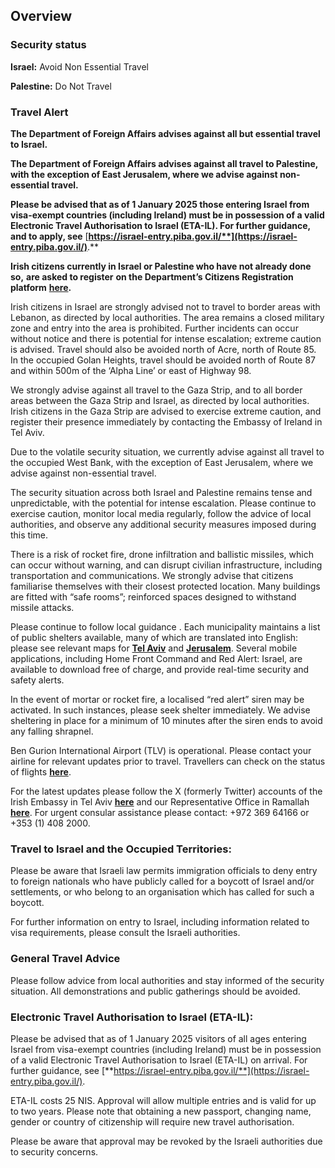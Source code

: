## Overview

### **Security status**

**Israel:** Avoid Non Essential Travel

**Palestine:** Do Not Travel

### **Travel Alert**

**The Department of Foreign Affairs advises against all but essential travel to Israel.**

**The Department of Foreign Affairs advises against all travel to Palestine,** **with the exception of East Jerusalem, where we advise against non-essential travel.**

**Please be advised that as of 1 January 2025 those entering Israel from visa-exempt countries (including Ireland) must be in possession of a valid Electronic Travel Authorisation to Israel (ETA-IL). For further guidance, and to apply, see** [**https://israel-entry.piba.gov.il/**](https://israel-entry.piba.gov.il/)**.**

**Irish citizens currently in Israel or Palestine who have not already done so,** **are asked to register** **on the Department’s Citizens Registration platform** [**here**](https://citizensregistration.dfa.ie/)**.**

Irish citizens in Israel are strongly advised not to travel to border areas with Lebanon, as directed by local authorities. The area remains a closed military zone and entry into the area is prohibited. Further incidents can occur without notice and there is potential for intense escalation; extreme caution is advised. Travel should also be avoided north of Acre, north of Route 85. In the occupied Golan Heights, travel should be avoided north of Route 87 and within 500m of the ‘Alpha Line’ or east of Highway 98.

We strongly advise against all travel to the Gaza Strip, and to all border areas between the Gaza Strip and Israel, as directed by local authorities. Irish citizens in the Gaza Strip are advised to exercise extreme caution, and register their presence immediately by contacting the Embassy of Ireland in Tel Aviv.

Due to the volatile security situation, we currently advise against all travel to the occupied West Bank, with the exception of East Jerusalem, where we advise against non-essential travel.

The security situation across both Israel and Palestine remains tense and unpredictable, with the potential for intense escalation. Please continue to exercise caution, monitor local media regularly, follow the advice of local authorities, and observe any additional security measures imposed during this time.

There is a risk of rocket fire, drone infiltration and ballistic missiles, which can occur without warning, and can disrupt civilian infrastructure, including transportation and communications. We strongly advise that citizens familiarise themselves with their closest protected location. Many buildings are fitted with “safe rooms”; reinforced spaces designed to withstand missile attacks.

Please continue to follow local guidance . Each municipality maintains a list of public shelters available, many of which are translated into English: please see relevant maps for [**Tel Aviv**](https://gisn.tel-aviv.gov.il/iview2js4/index.aspx?zoom=14000&extent=3869299,3770347,3871218,3771145&layers=592&back=0&year=2023&opacity=0.9&filters=) and [**Jerusalem**](https://www.jerusalem.muni.il/en/residents/security/shelters/). Several mobile applications, including Home Front Command and Red Alert: Israel, are available to download free of charge, and provide real-time security and safety alerts.

In the event of mortar or rocket fire, a localised “red alert” siren may be activated. In such instances, please seek shelter immediately. We advise sheltering in place for a minimum of 10 minutes after the siren ends to avoid any falling shrapnel.

Ben Gurion International Airport (TLV) is operational. Please contact your airline for relevant updates prior to travel. Travellers can check on the status of flights [**here**](https://www.iaa.gov.il/en/).

For the latest updates please follow the X (formerly Twitter) accounts of the Irish Embassy in Tel Aviv [**here**](https://twitter.com/EmbassyTLV) and our Representative Office in Ramallah [**here**](https://twitter.com/IrlRepRamallah). For urgent consular assistance please contact: +972 369 64166 or +353 (1) 408 2000.

### **Travel to Israel and the Occupied Territories:**

Please be aware that Israeli law permits immigration officials to deny entry to foreign nationals who have publicly called for a boycott of Israel and/or settlements, or who belong to an organisation which has called for such a boycott.

For further information on entry to Israel, including information related to visa requirements, please consult the Israeli authorities.

### **General Travel Advice**

Please follow advice from local authorities and stay informed of the security situation. All demonstrations and public gatherings should be avoided.

### **Electronic Travel Authorisation to Israel (ETA-IL):**

Please be advised that as of 1 January 2025 visitors of all ages entering Israel from visa-exempt countries (including Ireland) must be in possession of a valid Electronic Travel Authorisation to Israel (ETA-IL) on arrival. For further guidance, see [**https://israel-entry.piba.gov.il/**](https://israel-entry.piba.gov.il/).

ETA-IL costs 25 NIS. Approval will allow multiple entries and is valid for up to two years. Please note that obtaining a new passport, changing name, gender or country of citizenship will require new travel authorisation.

Please be aware that approval may be revoked by the Israeli authorities due to security concerns.